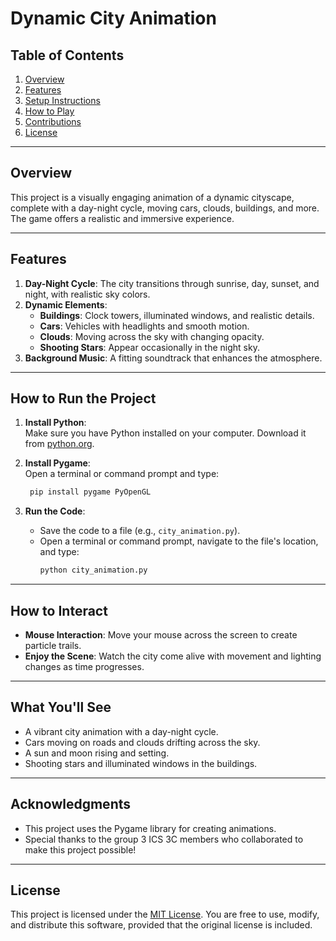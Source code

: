 # **Dynamic City Animation**  

## **Table of Contents**  
1. [Overview](#overview)  
2. [Features](#features)  
3. [Setup Instructions](#setup-instructions)  
4. [How to Play](#how-to-play)  
5. [Contributions](#contributions)  
6. [License](#license)  

---

## **Overview**  
This project is a visually engaging animation of a dynamic cityscape, complete with a day-night cycle, moving cars, clouds, buildings, and more. The game offers a realistic and immersive experience.  

---

## **Features**  
1. **Day-Night Cycle**: The city transitions through sunrise, day, sunset, and night, with realistic sky colors.  
2. **Dynamic Elements**:  
   - **Buildings**: Clock towers, illuminated windows, and realistic details.  
   - **Cars**: Vehicles with headlights and smooth motion.  
   - **Clouds**: Moving across the sky with changing opacity.  
   - **Shooting Stars**: Appear occasionally in the night sky.  
3. **Background Music**: A fitting soundtrack that enhances the atmosphere.  

---

## **How to Run the Project**  
1. **Install Python**:  
   Make sure you have Python installed on your computer. Download it from [python.org](https://www.python.org).  

2. **Install Pygame**:  
   Open a terminal or command prompt and type:  
   ```bash
    pip install pygame PyOpenGL
   ```  

3. **Run the Code**:  
   - Save the code to a file (e.g., `city_animation.py`).  
   - Open a terminal or command prompt, navigate to the file's location, and type:  
     ```bash
     python city_animation.py
     ```  
---

## **How to Interact**  
- **Mouse Interaction**: Move your mouse across the screen to create particle trails.  
- **Enjoy the Scene**: Watch the city come alive with movement and lighting changes as time progresses.  


---

## **What You'll See**  
- A vibrant city animation with a day-night cycle.  
- Cars moving on roads and clouds drifting across the sky.  
- A sun and moon rising and setting.  
- Shooting stars and illuminated windows in the buildings.  

---

## **Acknowledgments**  
- This project uses the Pygame library for creating animations.  
- Special thanks to the group 3 ICS 3C members who collaborated to make this project possible!  

--- 

## **License**  
This project is licensed under the [MIT License](https://opensource.org/licenses/MIT). You are free to use, modify, and distribute this software, provided that the original license is included.
